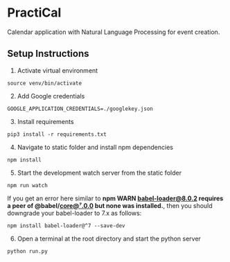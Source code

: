 # PractiCal
Calendar application with Natural Language Processing for event creation.

## Setup Instructions
1. Activate virtual environment
```
source venv/bin/activate
```
2. Add Google credentials
```
GOOGLE_APPLICATION_CREDENTIALS=./googlekey.json
```
3. Install requirements
```
pip3 install -r requirements.txt
```
4. Navigate to static folder and install npm dependencies
```
npm install
```
5. Start the development watch server from the static folder
```
npm run watch
```
If you get an error here similar to **npm WARN babel-loader@8.0.2 requires a peer of @babel/core@⁷.0.0 but none was installed.**, then you should downgrade your babel-loader to 7.x as follows:
```
npm install babel-loader@^7 --save-dev
```
6. Open a terminal at the root directory and start the python server
```
python run.py
```
